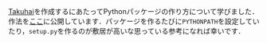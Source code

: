 [Takuhai](https://github.com/daizutabi/takuhai)を作成するにあたってPythonパッケージの作り方について学びました．作法を[ここ](https://daizutabi.github.io/iroha/)に公開しています．パッケージを作るたびに`PYTHONPATH`を設定していたり，`setup.py`を作るのが敷居が高いな思っている参考になれば幸いです．
